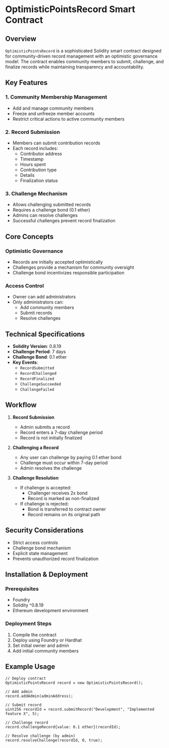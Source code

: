# OptimisticPointsRecord Smart Contract

## Overview

`OptimisticPointsRecord` is a sophisticated Solidity smart contract designed for community-driven record management with an optimistic governance model. The contract enables community members to submit, challenge, and finalize records while maintaining transparency and accountability.

## Key Features

### 1. Community Membership Management
- Add and manage community members
- Freeze and unfreeze member accounts
- Restrict critical actions to active community members

### 2. Record Submission
- Members can submit contribution records
- Each record includes:
  - Contributor address
  - Timestamp
  - Hours spent
  - Contribution type
  - Details
  - Finalization status

### 3. Challenge Mechanism
- Allows challenging submitted records
- Requires a challenge bond (0.1 ether)
- Admins can resolve challenges
- Successful challenges prevent record finalization

## Core Concepts

### Optimistic Governance
- Records are initially accepted optimistically
- Challenges provide a mechanism for community oversight
- Challenge bond incentivizes responsible participation

### Access Control
- Owner can add administrators
- Only administrators can:
  - Add community members
  - Submit records
  - Resolve challenges

## Technical Specifications

- **Solidity Version**: 0.8.19
- **Challenge Period**: 7 days
- **Challenge Bond**: 0.1 ether
- **Key Events**:
  - `RecordSubmitted`
  - `RecordChallenged`
  - `RecordFinalized`
  - `ChallengeSucceeded`
  - `ChallengeFailed`

## Workflow

1. **Record Submission**
   - Admin submits a record
   - Record enters a 7-day challenge period
   - Record is not initially finalized

2. **Challenging a Record**
   - Any user can challenge by paying 0.1 ether bond
   - Challenge must occur within 7-day period
   - Admin resolves the challenge

3. **Challenge Resolution**
   - If challenge is accepted:
     - Challenger receives 2x bond
     - Record is marked as non-finalized
   - If challenge is rejected:
     - Bond is transferred to contract owner
     - Record remains on its original path

## Security Considerations

- Strict access controls
- Challenge bond mechanism
- Explicit state management
- Prevents unauthorized record finalization

## Installation & Deployment

### Prerequisites
- Foundry
- Solidity ^0.8.19
- Ethereum development environment

### Deployment Steps
1. Compile the contract
2. Deploy using Foundry or Hardhat
3. Set initial owner and admin
4. Add initial community members

## Example Usage

```solidity
// Deploy contract
OptimisticPointsRecord record = new OptimisticPointsRecord();

// Add admin
record.addAdmin(adminAddress);

// Submit record
uint256 recordId = record.submitRecord("Development", "Implemented feature X", 5);

// Challenge record
record.challengeRecord{value: 0.1 ether}(recordId);

// Resolve challenge (by admin)
record.resolveChallenge(recordId, 0, true);